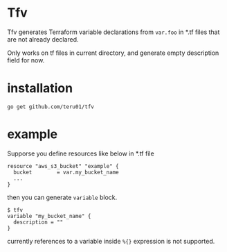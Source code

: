 # Tfv

Tfv generates Terraform variable declarations from `var.foo` in *.tf files that are not already declared.

Only works on tf files in current directory, and generate empty description field for now.

# installation

```
go get github.com/teru01/tfv
```

# example

Supporse you define resources like below in *.tf file

```
resource "aws_s3_bucket" "example" {
  bucket        = var.my_bucket_name
  ...
}
```

then you can generate `variable` block.

```
$ tfv
variable "my_bucket_name" {
  description = ""
}

```

currently references to a variable inside `%{}` expression is not supported.


